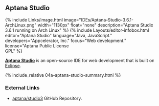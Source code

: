 ## Aptana Studio
{% include Links/image.html image="IDEs/Aptana-Studio-3.6.1-ArchLinux.png" width="1130px" float="none" description="Aptana Studio 3.6.1 running on Arch Linux" %}
{% include Layouts/editor-infobox.html editor="Aptana Studio" language="Java, JavaScript." developers="Appcelerator, Inc." focus="Web development." license="Aptana Public License <br/>GPL" %}

[**Aptana Studio**](http://www.aptana.com/products/studio3.html) is an open-source IDE for web development that is built on [Eclipse](#eclipse).

{% include_relative 04a-aptana-studio-summary.html %}

### External Links
* [aptana/studio3](https://github.com/aptana/studio3) GitHub Repository.

